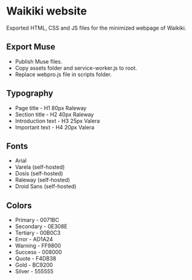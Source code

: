 # Waikiki website
Exported HTML, CSS and JS files for the minimized webpage of Waikiki.

## Export Muse
* Publish Muse files.
* Copy assets folder and service-worker.js to root.
* Replace webpro.js file in scripts folder.

## Typography
* Page title - H1 80px Raleway
* Section title - H2 40px Raleway
* Introduction text - H3 25px Valera 
* Important text - H4 20px Valera

## Fonts
* Arial
* Varela (self-hosted)
* Dosis (self-hosted)
* Raleway (self-hosted)
* Droid Sans (self-hosted)

## Colors
* Primary - 0071BC
* Secondary - 0E308E
* Tertiary - 00B0C3
* Error - AD1A24
* Warning - FF9800
* Success - 008000
* Quote - F4DB38
* Gold - BC9200
* Silver - 555555